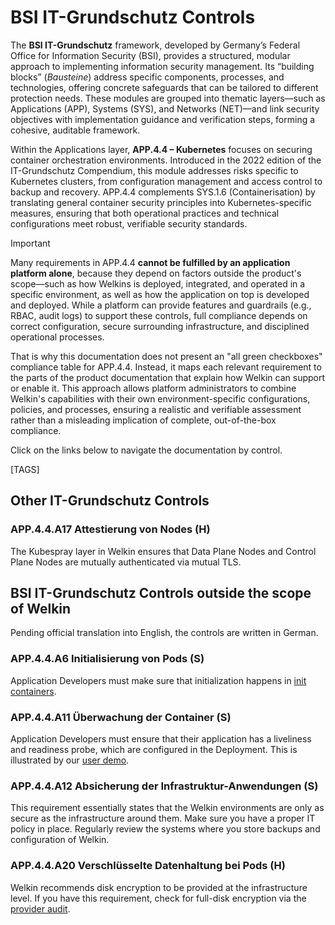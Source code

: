 # BSI IT-Grundschutz Controls

The **BSI IT-Grundschutz** framework, developed by Germany’s Federal Office for Information Security (BSI), provides a structured, modular approach to implementing information security management.
Its “building blocks” (*Bausteine*) address specific components, processes, and technologies, offering concrete safeguards that can be tailored to different protection needs.
These modules are grouped into thematic layers—such as Applications (APP), Systems (SYS), and Networks (NET)—and link security objectives with implementation guidance and verification steps, forming a cohesive, auditable framework.

Within the Applications layer, **APP.4.4 – Kubernetes** focuses on securing container orchestration environments.
Introduced in the 2022 edition of the IT-Grundschutz Compendium, this module addresses risks specific to Kubernetes clusters, from configuration management and access control to backup and recovery.
APP.4.4 complements SYS.1.6 (Containerisation) by translating general container security principles into Kubernetes-specific measures, ensuring that both operational practices and technical configurations meet robust, verifiable security standards.

> [!IMPORTANT]
> Many requirements in APP.4.4 **cannot be fulfilled by an application platform alone**, because they depend on factors outside the product's scope—such as how Welkins is deployed, integrated, and operated in a specific environment, as well as how the application on top is developed and deployed.
> While a platform can provide features and guardrails (e.g., RBAC, audit logs) to support these controls, full compliance depends on correct configuration, secure surrounding infrastructure, and disciplined operational processes.
>
> That is why this documentation does not present an "all green checkboxes" compliance table for APP.4.4.
> Instead, it maps each relevant requirement to the parts of the product documentation that explain how Welkin can support or enable it.
> This approach allows platform administrators to combine Welkin's capabilities with their own environment-specific configurations, policies, and processes, ensuring a realistic and verifiable assessment rather than a misleading implication of complete, out-of-the-box compliance.

Click on the links below to navigate the documentation by control.

[TAGS]

## Other IT-Grundschutz Controls

<!-- vale off -->
### APP.4.4.A17 Attestierung von Nodes (H)
<!-- vale on -->

The Kubespray layer in Welkin ensures that Data Plane Nodes and Control Plane Nodes are mutually authenticated via mutual TLS.

## BSI IT-Grundschutz Controls outside the scope of Welkin

Pending official translation into English, the controls are written in German.

<!-- vale off -->
### APP.4.4.A6 Initialisierung von Pods (S)
<!-- vale on -->

Application Developers must make sure that initialization happens in [init containers](https://kubernetes.io/docs/concepts/workloads/pods/init-containers/).

<!-- vale off -->
### APP.4.4.A11 Überwachung der Container (S)
<!-- vale on -->

Application Developers must ensure that their application has a liveliness and readiness probe, which are configured in the Deployment. This is illustrated by our [user demo](https://github.com/elastisys/welkin/blob/main/user-demo/deploy/welkin-user-demo/templates/deployment.yaml).

<!-- vale off -->
### APP.4.4.A12 Absicherung der Infrastruktur-Anwendungen (S)
<!-- vale on -->

This requirement essentially states that the Welkin environments are only as secure as the infrastructure around them. Make sure you have a proper IT policy in place. Regularly review the systems where you store backups and configuration of Welkin.

<!-- vale off -->
### APP.4.4.A20 Verschlüsselte Datenhaltung bei Pods (H)
<!-- vale on -->

Welkin recommends disk encryption to be provided at the infrastructure level. If you have this requirement, check for full-disk encryption via the [provider audit](../../operator-manual/provider-audit.md).
